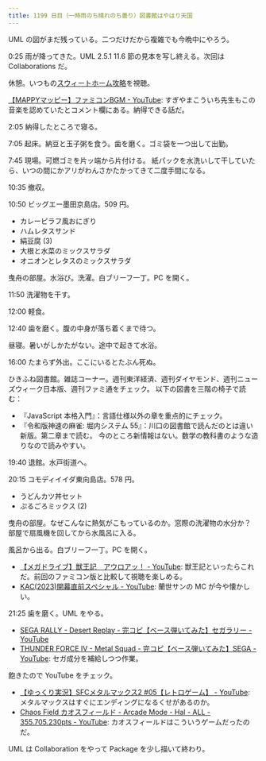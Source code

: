 ```yaml
---
title: 1199 日目（一時雨のち晴れのち曇り）図書館はやはり天国
---
```


UML の図がまだ残っている。二つだけだから複雑でも今晩中にやろう。

0:25 雨が降ってきた。UML 2.5.1 11.6 節の見本を写し終える。次回は Collaborations だ。

休憩。いつもの[スウィートホーム攻略](https://www.youtube.com/playlist?list=PLolidDPmwWFQuI4SOG1OVEICRDN3Y64ru)を視聴。

[【MAPPYマッピー】ファミコンBGM - YouTube](https://www.youtube.com/watch?v=8RSULt6dLFE):
すぎやまこういち先生もこの音楽を認めていたとコメント欄にある。納得できる話だ。

2:05 納得したところで寝る。

7:05 起床。納豆と玉子粥を食う。歯を磨く。ゴミ袋を一つ出して出勤。

7:45 現場。可燃ゴミを片ッ端から片付ける。
紙パックを水洗いして干していたら、いつの間にかアリがわんさかたかってきて二度手間になる。

10:35 撤収。

10:50 ビッグエー墨田京島店。509 円。

* カレーピラフ風おにぎり
* ハムレタスサンド
* 絹豆腐 (3)
* 大根と水菜のミックスサラダ
* オニオンとレタスのミックスサラダ

曳舟の部屋。水浴び。洗濯。白ブリーフ一丁。PC を開く。

11:50 洗濯物を干す。

12:00 軽食。

12:40 歯を磨く。腹の中身が落ち着くまで待つ。

昼寝。暑いがしかたがない。途中で起きて水浴。

16:00 たまらず外出。ここにいるとたぶん死ぬ。

ひきふね図書館。雑誌コーナー。週刊東洋経済、週刊ダイヤモンド、週刊ニューズウィーク日本版、週刊ファミ通をチェック。
以下の図書を三階の椅子で読む：

* 『JavaScript 本格入門』：言語仕様以外の章を重点的にチェック。
* 『令和版神速の麻雀: 堀内システム 55』：川口の図書館で読んだのとは違い新版。第二章まで読む。
  今のところ新情報はない。数学の教科書のような造りなので読みやすい。

19:40 退館。水戸街道へ。

20:15 コモディイイダ東向島店。578 円。

* うどんカツ丼セット
* ぷるごろミックス (2)

曳舟の部屋。なぜこんなに熱気がこもっているのか。窓際の洗濯物の水分か？
部屋で扇風機を回してから水風呂に入る。

風呂から出る。白ブリーフ一丁。PC を開く。

* [【メガドライブ】獣王記　アウロアッ！ - YouTube](https://www.youtube.com/watch?v=HxptzVlnNUk):
  獣王記といったらこれだ。前回のファミコン版と比較して視聴を楽しめる。
* [KAC(2023)開幕直前スペシャル - YouTube](https://www.youtube.com/watch?v=-Cmp2zCK9gU):
  蘭世サンの MC が今や懐かしい。

21:25 歯を磨く。UML をやる。

* [SEGA RALLY - Desert Replay - 完コピ【ベース弾いてみた】セガラリー - YouTube](https://www.youtube.com/watch?v=7USJOErirVI)
* [THUNDER FORCE IV - Metal Squad - 完コピ【ベース弾いてみた】SEGA - YouTube](https://www.youtube.com/watch?v=BW1R7MLrpYE):
  セガ成分を補給しつつ作業。

飽きたので YouTube をチェック。

* [【ゆっくり実況】SFCメタルマックス2 #05【レトロゲーム】 - YouTube](https://www.youtube.com/watch?v=JaZR-RJfYNA):
  メタルマックスはすぐにエンディングになるくせがあるのか。
* [Chaos Field カオスフィールド - Arcade Mode - Hal - ALL - 355.705.230pts - YouTube](https://www.youtube.com/watch?v=z_JGqMVfcOM):
  カオスフィールドはこういうゲームだったのだ。

UML は Collaboration をやって Package を少し描いて終わり。
